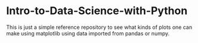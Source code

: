 # Intro-to-Data-Science-with-Python

This is just a simple reference repository to see what kinds of plots one can make using matplotlib using data imported from pandas or numpy.

